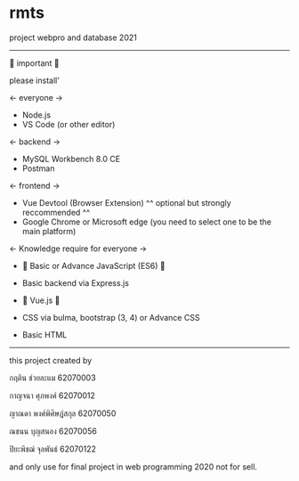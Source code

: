 # rmts
project webpro and database 2021

--------------------------------------------------------------------------
🥇 important 🥇

please install'

<- everyone ->

- Node.js
- VS Code (or other editor)

<- backend ->

- MySQL Workbench 8.0 CE
- Postman

<- frontend ->

- Vue Devtool (Browser Extension) ^^ optional but strongly reccommended ^^
- Google Chrome or Microsoft edge (you need to select one to be the main platform)

<- Knowledge require for everyone ->

- 📢 Basic or Advance JavaScript (ES6) 📢

- Basic backend via Express.js

- 📢 Vue.js 📢

- CSS via bulma, bootstrap (3, 4) or Advance CSS

- Basic HTML

--------------------------------------------------------------------------
this project created by

กฤติน ช่วยละแม 62070003

กาญจนา ศุภพงศ์ 62070012

ญาณ​ดา​ พงศ์​พิศ​ิ​ษ​ฎ​์​สกุล​ 62070050

ณชนน บุญสนอง 62070056

ปิยะพิชฌ์ จุลพันธ์ 62070122

and only use for final project in web programming 2020
not for sell.

